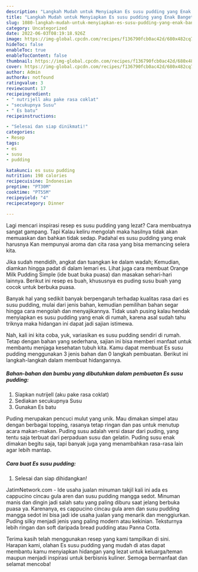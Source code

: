 ```yaml
---
description: "Langkah Mudah untuk Menyiapkan Es susu pudding yang Enak Banget, Buat Buka Puasa Enak Banget"
title: "Langkah Mudah untuk Menyiapkan Es susu pudding yang Enak Banget, Buat Buka Puasa Enak Banget"
slug: 1080-langkah-mudah-untuk-menyiapkan-es-susu-pudding-yang-enak-banget-buat-buka-puasa-enak-banget
category: Uncategorized
date: 2022-06-03T08:19:18.926Z
image: https://img-global.cpcdn.com/recipes/f136790fcb0ac42d/680x482cq70/es-susu-pudding-foto-resep-utama.jpg
hideToc: false
enableToc: true
enableTocContent: false
thumbnail: https://img-global.cpcdn.com/recipes/f136790fcb0ac42d/680x482cq70/es-susu-pudding-foto-resep-utama.jpg
cover: https://img-global.cpcdn.com/recipes/f136790fcb0ac42d/680x482cq70/es-susu-pudding-foto-resep-utama.jpg
author: Admin
authorAv: notfound
ratingvalue: 3
reviewcount: 17
recipeingredient:
- " nutrijell aku pake rasa coklat"
- "secukupnya Susu"
- " Es batu"
recipeinstructions:

- "Selesai dan siap dinikmati!"
categories:
- Resep
tags:
- es
- susu
- pudding

katakunci: es susu pudding 
nutrition: 198 calories
recipecuisine: Indonesian
preptime: "PT30M"
cooktime: "PT55M"
recipeyield: "4"
recipecategory: Dinner

---
```



Lagi mencari inspirasi resep es susu pudding yang lezat? Cara membuatnya sangat gampang. Tapi Kalau keliru mengolah maka hasilnya tidak akan memuaskan dan bahkan tidak sedap. Padahal es susu pudding yang enak harusnya Kan mempunyai aroma dan cita rasa yang bisa memancing selera kita.


Jika sudah mendidih, angkat dan tuangkan ke dalam wadah; Kemudian, diamkan hingga padat di dalam lemari es. Lihat juga cara membuat Orange Milk Pudding Simple (ide buat buka puasa) dan masakan sehari-hari lainnya. Berikut ini resep es buah, khususnya es puding susu buah yang cocok untuk berbuka puasa.

Banyak hal yang sedikit banyak berpengaruh terhadap kualitas rasa dari es susu pudding, mulai dari jenis bahan, kemudian pemilihan bahan segar hingga cara mengolah dan menyajikannya. Tidak usah pusing kalau hendak menyiapkan es susu pudding yang enak di rumah, karena asal sudah tahu triknya maka hidangan ini dapat jadi sajian istimewa.


Nah, kali ini kita coba, yuk, variasikan es susu pudding sendiri di rumah. Tetap dengan bahan yang sederhana, sajian ini bisa memberi manfaat untuk membantu menjaga kesehatan tubuh kita. Kamu dapat membuat Es susu pudding menggunakan 3 jenis bahan dan 0 langkah pembuatan. Berikut ini langkah-langkah dalam membuat hidangannya.

<!--inarticleads1-->

##### Bahan-bahan dan bumbu yang dibutuhkan dalam pembuatan Es susu pudding:

1. Siapkan  nutrijell (aku pake rasa coklat)
1. Sediakan secukupnya Susu
1. Gunakan  Es batu


Puding merupakan pencuci mulut yang unik. Mau dimakan simpel atau dengan berbagai topping, rasanya tetap ringan dan pas untuk menutup acara makan-makan. Puding susu adalah versi dasar dari puding, yang tentu saja terbuat dari perpaduan susu dan gelatin. Puding susu enak dimakan begitu saja, tapi banyak juga yang menambahkan rasa-rasa lain agar lebih mantap. 

<!--inarticleads2-->

##### Cara buat Es susu pudding:


1. Selesai dan siap dihidangkan!

JatimNetwork.com - Ide usaha jualan minuman takjil kali ini ada es cappucino cincau gula aren dan susu pudding mangga sedot. Minuman manis dan dingin jadi salah satu yang paling diburu saat jelang berbuka puasa ya. Karenanya, es cappucino cincau gula aren dan susu pudding mangga sedot ini bisa jadi ide usaha jualan yang menarik dan menggiurkan. Puding silky menjadi jenis yang paling modern atau kekinian. Teksturnya lebih ringan dan soft daripada bread pudding atau Panna Cotta. 

Terima kasih telah menggunakan resep yang kami tampilkan di sini. Harapan kami, olahan Es susu pudding yang mudah di atas dapat membantu kamu menyiapkan hidangan yang lezat untuk keluarga/teman maupun menjadi inspirasi untuk berbisnis kuliner. Semoga bermanfaat dan selamat mencoba!
